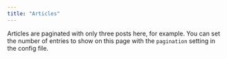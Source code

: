```yaml
---
title: "Articles"
---
```


Articles are paginated with only three posts here, for example. You can set the number of entries to show on this page with the `pagination` setting in the config file.
